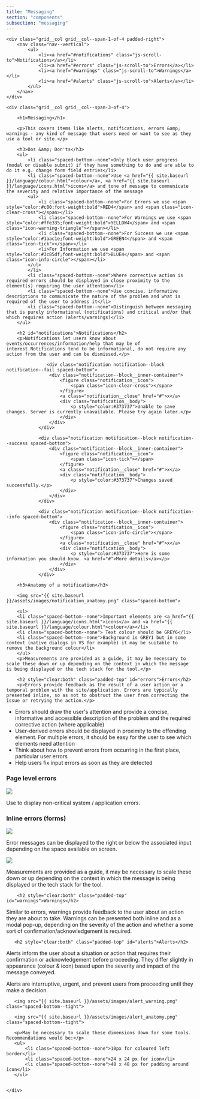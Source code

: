 ```yaml
---
title: "Messaging"
section: "components"
subsection: "messaging"
---
```


<div class="grid">

    <div class="grid__col grid__col--span-1-of-4 padded-right">
        <nav class="nav--vertical">
            <ul>
                <li><a href="#notifications" class="js-scroll-to">Notifications</a></li>
                <li><a href="#errors" class="js-scroll-to">Errors</a></li>
                <li><a href="#warnings" class="js-scroll-to">Warnings</a></li>
                <li><a href="#alerts" class="js-scroll-to">Alerts</a></li>
            </ul>
        </nav>
    </div>

    <div class="grid__col grid__col--span-3-of-4">

        <h1>Messaging</h1>
        
        <p>This covers items like alerts, notifications, errors &amp; warnings - any kind of message that users need or want to see as they use a tool or site.</p>
        
        <h3>Dos &amp; Don'ts</h3>
        <ul>
            <li class="spaced-bottom--none">Only block user progress (modal or disable submit) if they have something to do and are able to do it e.g. change form field entries</li>
            <li class="spaced-bottom--none">Use <a href="{{ site.baseurl }}/language/colour.html">colour</a>, <a href="{{ site.baseurl }}/language/icons.html">icons</a> and tone of message to communicate the severity and relative importance of the message
            <ul>
                <li class="spaced-bottom--none">For Errors we use <span style="color:#c00;font-weight:bold">RED4</span> and <span class="icon-clear-cross"></span></li>
                <li class="spaced-bottom--none">For Warnings we use <span style="color:#ffe335;font-weight:bold">YELLOW4</span> and <span class="icon-warning-triangle"></span></li>
                <li class="spaced-bottom--none">For Success we use <span style="color:#1aac1e;font-weight:bold">GREEN4</span> and <span class="icon-tick"></span></li>
                <li>For Information we use <span style="color:#3c85df;font-weight:bold">BLUE4</span> and <span class="icon-info-circle"></span></li>
            </ul>
            </li>
            <li class="spaced-bottom--none">Where corrective action is required errors should be displayed in close proximity to the element(s) requiring the user attention</li>
            <li class="spaced-bottom--none">Use concise, informative descriptions to communicate the nature of the problem and what is required of the user to address it</li>
            <li class="spaced-bottom--none">Distinguish between messaging that is purely informational (notifications) and critical and/or that which requires action (alerts/warnings)</li>
        </ul>

        <h2 id="notifications">Notifications</h2>
        <p>Notifications let users know about events/occurrences/information/help that may be of interest.Notifications tend to be informational, do not require any action from the user and can be dismissed.</p>
        
                   <div class="notification notification--block notification--fail spaced-bottom">
                    <div class="notification--block__inner-container">
                        <figure class="notification__icon">
                            <span class="icon-clear-cross"></span>
                        </figure>
                        <a class="notification__close" href="#">x</a>
                        <div class="notification__body">
                            <p style="color:#373737">Unable to save changes. Server is currently unavailable. Please try again later.</p>
                        </div>
                    </div>
                </div>

                <div class="notification notification--block notification--success spaced-bottom">
                    <div class="notification--block__inner-container">
                        <figure class="notification__icon">
                            <span class="icon-tick"></span>
                        </figure>
                        <a class="notification__close" href="#">x</a>
                        <div class="notification__body">
                            <p style="color:#373737">Changes saved successfully.</p>
                        </div>
                    </div>
                </div>
                
                <div class="notification notification--block notification--info spaced-bottom">
                    <div class="notification--block__inner-container">
                        <figure class="notification__icon">
                            <span class="icon-info-circle"></span>
                        </figure>
                        <a class="notification__close" href="#">x</a>
                        <div class="notification__body">
                            <p style="color:#373737">Here is some information you should know. <a href="#">More details</a></p>
                        </div>
                    </div>
                </div>
                
        <h3>Anatomy of a notification</h3>
        
        <img src="{{ site.baseurl }}/assets/images/notification_anatomy.png" class="spaced-bottom">
        
        <ul>
        <li class="spaced-bottom--none">Important elements are <a href="{{ site.baseurl }}/language/icons.html">icons</a> and <a href="{{ site.baseurl }}/language/colour.html">colour</a></li>
        <li class="spaced-bottom--none"> Text colour should be GREY6</li>
        <li class="spaced-bottom--none">Background is GREY1 but in some context (native dialogs in VS for example) it may be suitable to remove the background colour</li>
        </ul>
        <p>Measurements are provided as a guide, it may be necessary to scale these down or up depending on the context in which the message is being displayed or the tech stack for the tool.</p>

        <h2 style="clear:both" class="padded-top" id="errors">Errors</h2>
        <p>Errors provide feedback as the result of a user action or a temporal problem with the site/application. Errors are typically presented inline, so as not to obstruct the user from correcting the issue or retrying the action.</p>
<ul>
<li class="spaced-bottom--none">Errors should draw the user's attention and provide a concise, informative and accessible description of the problem and the required corrective action (where applicable)</li>
<li class="spaced-bottom--none">User-derived errors should be displayed in proximity to the offending element. For multiple errors, it should be easy for the user to see which elements need attention</li>
<li class="spaced-bottom--none">Think about how to prevent errors from occurring in the first place, particular user errors</li>
           <li class="spaced-bottom--none">Help users fix input errors as soon as they are detected</li>
</ul>
        
<h3>Page level errors</h3>
<img src="{{ site.baseurl }}/assets/images/error_page.png" class="spaced-bottom--tight">
<p>Use to display non-critical system / application errors.</p>
<!-- <p><i>[Some more recommendations about when to use page-level errors]</i></p> -->

<h3>Inline errors (forms)</h3>
<img src="{{ site.baseurl }}/assets/images/error_inline.png" class="spaced-bottom--tight">
<p>Error messages can be displayed to the right or below the associated input depending on the space available on screen.</p>
<img src="{{ site.baseurl }}/assets/images/error_anatomy.png" class="spaced-bottom--tight">
        <p>Measurements are provided as a guide, it may be necessary to scale these down or up depending on the context in which the message is being displayed or the tech stack for the tool.</p>

        <h2 style="clear:both" class="padded-top" id="warnings">Warnings</h2>
<p>Similar to errors, warnings provide feedback to the user about an action they are about to take. Warnings can be presented both inline and as a modal pop-up, depending on the severity of the action and whether a some sort of confirmation/acknowledgement is required.</p>
       
       <h2 style="clear:both" class="padded-top" id="alerts">Alerts</h2>
<p>Alerts inform the user about a situation or action that requires their confirmation or acknowledgement before proceeding. They differ slightly in appearance (colour &amp; icon) based upon the severity and impact of the message conveyed.</p>
       <p>Alerts are interruptive, urgent, and prevent users from proceeding until they make a decision.</p>
       
       <img src="{{ site.baseurl }}/assets/images/alert_warning.png" class="spaced-bottom--tight">
       
       <img src="{{ site.baseurl }}/assets/images/alert_anatomy.png" class="spaced-bottom--tight">
       
       <p>May be necessary to scale these dimensions down for some tools. Recommendations would be:</p>
       <ul>
           <li class="spaced-bottom--none">10px for coloured left border</li>
           <li class="spaced-bottom--none">24 x 24 px for icon</li>
           <li class="spaced-bottom--none">48 x 48 px for padding around icon</li>
       </ul>
       

    </div>
</div>
